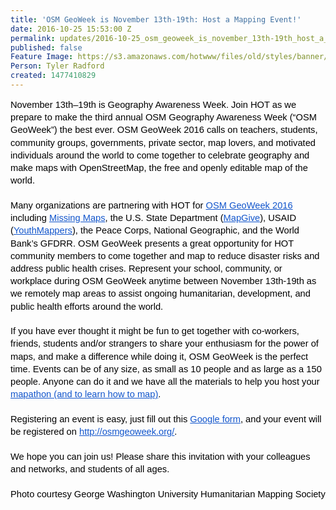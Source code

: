 ```yaml
---
title: 'OSM GeoWeek is November 13th-19th: Host a Mapping Event!'
date: 2016-10-25 15:53:00 Z
permalink: updates/2016-10-25_osm_geoweek_is_november_13th-19th_host_a_mapping_event!
published: false
Feature Image: https://s3.amazonaws.com/hotwww/files/old/styles/banner/public/MapOff_GWU.jpg
Person: Tyler Radford
created: 1477410829
---
```


<p style="line-height: 1.38; margin-top: 0pt; margin-bottom: 0pt;" dir="ltr"><span style="font-size: 14.666666666666666px; font-family: Arial; color: #000000; background-color: transparent; font-weight: 400; font-style: normal; font-variant: normal; text-decoration: none; vertical-align: baseline; white-space: pre-wrap;">November 13th–19th is Geography Awareness Week. Join HOT as we prepare to make the third annual OSM Geography Awareness Week (“OSM GeoWeek”) the best ever. OSM GeoWeek 2016 calls on teachers, students, community groups, governments, private sector, map lovers, and motivated individuals around the world to come together to celebrate geography and make maps with OpenStreetMap, the free and openly editable map of the world. </span></p><div style="line-height: 1.38; margin-top: 0pt; margin-bottom: 0pt;" dir="ltr">&nbsp;</div><p style="line-height: 1.38; margin-top: 0pt; margin-bottom: 0pt;" dir="ltr"><span style="font-size: 14.666666666666666px; font-family: Arial; color: #000000; background-color: transparent; font-weight: 400; font-style: normal; font-variant: normal; text-decoration: none; vertical-align: baseline; white-space: pre-wrap;">Many organizations are partnering with HOT for </span><a style="text-decoration: none;" href="http://osmgeoweek.org/"><span style="font-size: 14.666666666666666px; font-family: Arial; color: #1155cc; background-color: transparent; font-weight: 400; font-style: normal; font-variant: normal; text-decoration: underline; vertical-align: baseline; white-space: pre-wrap;">OSM GeoWeek 2016</span></a><span style="font-size: 14.666666666666666px; font-family: Arial; color: #000000; background-color: transparent; font-weight: 400; font-style: normal; font-variant: normal; text-decoration: none; vertical-align: baseline; white-space: pre-wrap;"> including </span><a style="text-decoration: none;" href="http://www.missingmaps.org/"><span style="font-size: 14.666666666666666px; font-family: Arial; color: #1155cc; background-color: transparent; font-weight: 400; font-style: normal; font-variant: normal; text-decoration: underline; vertical-align: baseline; white-space: pre-wrap;">Missing Maps</span></a><span style="font-size: 14.666666666666666px; font-family: Arial; color: #000000; background-color: transparent; font-weight: 400; font-style: normal; font-variant: normal; text-decoration: none; vertical-align: baseline; white-space: pre-wrap;">, the U.S. State Department (</span><a style="text-decoration: none;" href="http://mapgive.state.gov/"><span style="font-size: 14.666666666666666px; font-family: Arial; color: #1155cc; background-color: transparent; font-weight: 400; font-style: normal; font-variant: normal; text-decoration: underline; vertical-align: baseline; white-space: pre-wrap;">MapGive</span></a><span style="font-size: 14.666666666666666px; font-family: Arial; color: #000000; background-color: transparent; font-weight: 400; font-style: normal; font-variant: normal; text-decoration: none; vertical-align: baseline; white-space: pre-wrap;">), USAID (</span><a style="text-decoration: none;" href="http://www.youthmappers.org/"><span style="font-size: 14.666666666666666px; font-family: Arial; color: #1155cc; background-color: transparent; font-weight: 400; font-style: normal; font-variant: normal; text-decoration: underline; vertical-align: baseline; white-space: pre-wrap;">YouthMappers</span></a><span style="font-size: 14.666666666666666px; font-family: Arial; color: #000000; background-color: transparent; font-weight: 400; font-style: normal; font-variant: normal; text-decoration: none; vertical-align: baseline; white-space: pre-wrap;">), the Peace Corps, National Geographic, and the World Bank’s GFDRR. OSM GeoWeek presents a great opportunity for HOT community members to come together and map to reduce disaster risks and address public health crises. Represent your school, community, or workplace during OSM GeoWeek anytime between November 13th-19th as we remotely map areas to assist ongoing humanitarian, development, and public health efforts around the world.</span></p><div style="line-height: 1.38; margin-top: 0pt; margin-bottom: 0pt;" dir="ltr">&nbsp;</div><p style="line-height: 1.38; margin-top: 0pt; margin-bottom: 0pt;" dir="ltr"><span style="font-size: 14.666666666666666px; font-family: Arial; color: #000000; background-color: transparent; font-weight: 400; font-style: normal; font-variant: normal; text-decoration: none; vertical-align: baseline; white-space: pre-wrap;">If you have ever thought it might be fun to get together with co-workers, friends, students and/or strangers to share your enthusiasm for the power of maps, and make a difference while doing it, OSM GeoWeek is the perfect time. Events can be of any size, as small as 10 people and as large as a 150 people. Anyone can do it and we have all the materials to help you host your </span><a style="text-decoration: none;" href="http://osmgeoweek.org/guides/"><span style="font-size: 14.666666666666666px; font-family: Arial; color: #1155cc; background-color: transparent; font-weight: 400; font-style: normal; font-variant: normal; text-decoration: underline; vertical-align: baseline; white-space: pre-wrap;">mapathon (and to learn how to map)</span></a><span style="font-size: 14.666666666666666px; font-family: Arial; color: #000000; background-color: transparent; font-weight: 400; font-style: normal; font-variant: normal; text-decoration: none; vertical-align: baseline; white-space: pre-wrap;">.</span></p><div style="line-height: 1.38; margin-top: 0pt; margin-bottom: 0pt;" dir="ltr">&nbsp;</div><p style="line-height: 1.38; margin-top: 0pt; margin-bottom: 0pt;" dir="ltr"><span style="font-size: 14.666666666666666px; font-family: Arial; color: #000000; background-color: transparent; font-weight: 400; font-style: normal; font-variant: normal; text-decoration: none; vertical-align: baseline; white-space: pre-wrap;">Registering an event is easy, just fill out this </span><a style="text-decoration: none;" href="https://docs.google.com/forms/d/1SG9DW7ZyEC9Vf78RbApUfBYAQPSIReyxbupGJPCqjtw/edit"><span style="font-size: 14.666666666666666px; font-family: Arial; color: #1155cc; background-color: transparent; font-weight: 400; font-style: normal; font-variant: normal; text-decoration: underline; vertical-align: baseline; white-space: pre-wrap;">Google form</span></a><span style="font-size: 14.666666666666666px; font-family: Arial; color: #000000; background-color: transparent; font-weight: 400; font-style: normal; font-variant: normal; text-decoration: none; vertical-align: baseline; white-space: pre-wrap;">, and your event will be registered on </span><a style="text-decoration: none;" href="http://osmgeoweek.org/"><span style="font-size: 14.666666666666666px; font-family: Arial; color: #1155cc; background-color: transparent; font-weight: 400; font-style: normal; font-variant: normal; text-decoration: underline; vertical-align: baseline; white-space: pre-wrap;">http://osmgeoweek.org/</span></a><span style="font-size: 14.666666666666666px; font-family: Arial; color: #000000; background-color: transparent; font-weight: 400; font-style: normal; font-variant: normal; text-decoration: none; vertical-align: baseline; white-space: pre-wrap;">.</span></p><div style="line-height: 1.38; margin-top: 0pt; margin-bottom: 0pt;" dir="ltr">&nbsp;</div><p style="line-height: 1.38; margin-top: 0pt; margin-bottom: 0pt;" dir="ltr"><span style="font-size: 14.666666666666666px; font-family: Arial; color: #000000; background-color: transparent; font-weight: 400; font-style: normal; font-variant: normal; text-decoration: none; vertical-align: baseline; white-space: pre-wrap;">We hope you can join us! Please share this invitation with your colleagues and networks, and students of all ages.</span></p><p style="line-height: 1.38; margin-top: 0pt; margin-bottom: 0pt;" dir="ltr">&nbsp;</p><p style="line-height: 1.38; margin-top: 0pt; margin-bottom: 0pt;" dir="ltr"><span style="font-size: 14.666666666666666px; font-family: Arial; color: #000000; background-color: transparent; font-weight: 400; font-style: normal; font-variant: normal; text-decoration: none; vertical-align: baseline; white-space: pre-wrap;">Photo courtesy George Washington University Humanitarian Mapping Society</span></p>
